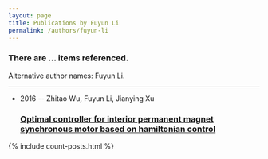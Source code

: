 ```yaml
---
layout: page
title: Publications by Fuyun Li
permalink: /authors/fuyun-li
---
```


<h3 id="number-posts">There are ... items referenced.</h3>
<p id='info-authors'>Alternative author names: Fuyun Li.</p>
<hr />
<ul class="post-list">
<li><span class='post-meta'>2016 -- Zhitao Wu, Fuyun Li, Jianying Xu</span><h3><a class='post-link' href="{{ site.baseurl }}/optimal-controller-for-interior-permanent-magnet-synchronous-motor-based-on-hamiltonian-control">Optimal controller for interior permanent magnet synchronous motor based on hamiltonian control</a></h3></li>

</ul>
{% include count-posts.html %}
